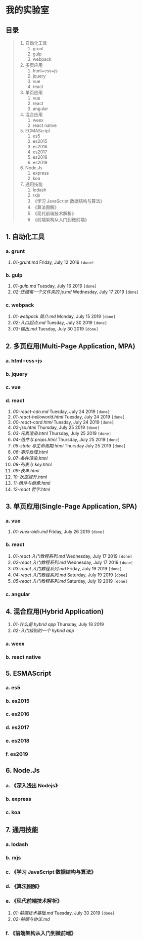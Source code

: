 # 我的实验室

## 目录

> 1. 自动化工具
>    1. grunt
>    2. gulp
>    3. webpack
> 2. 多页应用
>    1. html+css+js
>    2. jquery
>    3. vue
>    4. react
> 3. 单页应用
>    1. vue
>    2. react
>    3. angular
> 4. 混合应用
>    1. weex
>    2. react native
> 5. ECMAScript
>    1. es5
>    2. es2015
>    3. es2016
>    4. es2017
>    5. es2018
>    6. es2019
> 6. Node.Js
>    1. express
>    2. koa
> 7. 通用技能
>    1. lodash
>    2. rxjs
>    3. 《学习 JavaScript 数据结构与算法》
>    4. 《算法图解》
>    5. 《现代前端技术解析》
>    6. 《前端架构从入门到微前端》

## 1. 自动化工具

### a. grunt

1. _01-grunt.md_ Friday, July 12 2019 `[done]`

### b. gulp

1. _01-gulp.md_ Tuesday, July 16 2019 `[done]`
2. _02-压缩每一个文件夹的 js.md_ Wednesday, July 17 2019 `[done]`

### c. webpack

1. _01-webpack 简介.md_ Monday, July 15 2019 `[done]`
2. _02-入口起点.md_ Tuesday, July 30 2019 `[done]`
3. _03-输出.md_ Tuesday, July 30 2019 `[done]`

## 2. 多页应用(Multi-Page Application, MPA)

### a. html+css+js

### b. jquery

### c. vue

### d. react

1. _00-react-cdn.md_ Tuesday, July 24 2019 `[done]`
2. _01-react-helloworld.html_ Tuesday, July 24 2019 `[done]`
3. _00-react-card.html_ Tuesday, July 24 2019 `[done]`
4. _02-jsx.html_ Thursday, July 25 2019 `[done]`
5. _03-元素渲染.html_ Thursday, July 25 2019 `[done]`
6. _04-组件与 props.html_ Thursday, July 25 2019 `[done]`
7. _05-state 与生命周期.html_ Thursday July 25 2019 `[done]`
8. _06-事件处理.html_
9. _07-条件渲染.html_
10. _08-列表与 key.html_
11. _09-表单.html_
12. _10-状态提升.html_
13. _11-组件与继承.html_
14. _12-react 哲学.html_

## 3. 单页应用(Single-Page Application, SPA)

### a. vue

1. _01-vuex-oidc.md_ Friday, July 26 2019 `[done]`

### b. react

1. _01-react 入门教程系列.md_ Wednesday, July 17 2019 `[done]`
2. _02-react 入门教程系列.md_ Wednesday, July 17 2019 `[done]`
3. _03-react 入门教程系列.md_ Friday, July 19 2019 `[done]`
4. _04-react 入门教程系列.md_ Saturday, July 19 2019 `[done]`
5. _05-react 入门教程系列.md_ Saturday, July 19 2019 `[done]`

### c. angular

## 4. 混合应用(Hybrid Application)

1. _01-什么是 hybrid app_ Thursday, July 18 2019
2. _02-入门级别的一个 hybrid app_

### a. weex

### b. react native

## 5. ESMAScript

### a. es5

### b. es2015

### c. es2016

### d. es2017

### e. es2018

### f. es2019

## 6. Node.Js

### a. 《深入浅出 Nodejs》

### b. express

### c. koa

## 7. 通用技能

### a. lodash

### b. rxjs

### c. 《学习 JavaScript 数据结构与算法》

### d. 《算法图解》

### e. 《现代前端技术解析》

1. _01-前端技术基础.md_ Tuesday, July 30 2019 `[done]`
2. _02-前端与协议.md_

### f. 《前端架构从入门到微前端》
